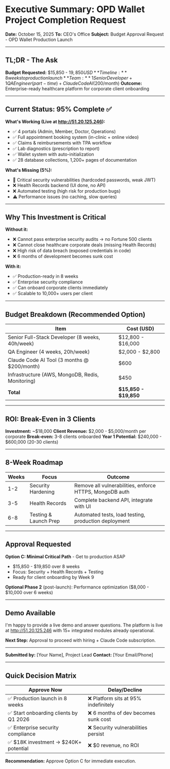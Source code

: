 # Executive Summary: OPD Wallet Project Completion Request

**Date:** October 15, 2025
**To:** CEO's Office
**Subject:** Budget Approval Request - OPD Wallet Production Launch

---

## TL;DR - The Ask

**Budget Requested:** $15,850 - $19,850 USD
**Timeline:** 8 weeks to production launch
**Team:** 1 Senior Developer + 1 QA Engineer (part-time) + Claude Code AI ($200/month)
**Outcome:** Enterprise-ready healthcare platform for corporate client onboarding

---

## Current Status: 95% Complete ✅

**What's Working (Live at http://51.20.125.246):**
- ✅ 4 portals (Admin, Member, Doctor, Operations)
- ✅ Full appointment booking system (in-clinic + online video)
- ✅ Claims & reimbursements with TPA workflow
- ✅ Lab diagnostics (prescription to report)
- ✅ Wallet system with auto-initialization
- ✅ 28 database collections, 1,200+ pages of documentation

**What's Missing (5%):**
- 🔴 Critical security vulnerabilities (hardcoded passwords, weak JWT)
- ❌ Health Records backend (UI done, no API)
- ❌ Automated testing (high risk for production bugs)
- ⚠️ Performance issues (no caching, slow queries)

---

## Why This Investment is Critical

**Without it:**
- ❌ Cannot pass enterprise security audits → no Fortune 500 clients
- ❌ Cannot close healthcare corporate deals (missing Health Records)
- ❌ High risk of data breach (exposed credentials in code)
- ❌ 6 months of development becomes sunk cost

**With it:**
- ✅ Production-ready in 8 weeks
- ✅ Enterprise security compliance
- ✅ Can onboard corporate clients immediately
- ✅ Scalable to 10,000+ users per client

---

## Budget Breakdown (Recommended Option)

| Item | Cost (USD) |
|------|------------|
| Senior Full-Stack Developer (8 weeks, 40h/week) | $12,800 - $16,000 |
| QA Engineer (4 weeks, 20h/week) | $2,000 - $2,800 |
| Claude Code AI Tool (3 months @ $200/month) | $600 |
| Infrastructure (AWS, MongoDB, Redis, Monitoring) | $450 |
| **Total** | **$15,850 - $19,850** |

---

## ROI: Break-Even in 3 Clients

**Investment:** ~$18,000
**Client Revenue:** $2,000 - $5,000/month per corporate
**Break-even:** 3-8 clients onboarded
**Year 1 Potential:** $240,000 - $600,000 (20-30 clients)

---

## 8-Week Roadmap

| Weeks | Focus | Outcome |
|-------|-------|---------|
| 1-2 | Security Hardening | Remove all vulnerabilities, enforce HTTPS, MongoDB auth |
| 3-5 | Health Records | Complete backend API, integrate with UI |
| 6-8 | Testing & Launch Prep | Automated tests, load testing, production deployment |

---

## Approval Requested

**Option C: Minimal Critical Path** - Get to production ASAP
- $15,850 - $19,850 over 8 weeks
- Focus: Security + Health Records + Testing
- Ready for client onboarding by Week 9

**Optional Phase 2** (post-launch): Performance optimization ($8,000 - $10,000 over 6 weeks)

---

## Demo Available

I'm happy to provide a live demo and answer questions. The platform is live at http://51.20.125.246 with 15+ integrated modules already operational.

**Next Step:** Approval to proceed with hiring + Claude Code subscription.

---

**Submitted by:** [Your Name], Project Lead
**Contact:** [Your Email/Phone]

---

## Quick Decision Matrix

| Approve Now | Delay/Decline |
|-------------|---------------|
| ✅ Production launch in 8 weeks | ❌ Platform sits at 95% indefinitely |
| ✅ Start onboarding clients by Q1 2026 | ❌ 6 months of dev becomes sunk cost |
| ✅ Enterprise security compliance | ❌ Security vulnerabilities persist |
| ✅ $18K investment → $240K+ potential | ❌ $0 revenue, no ROI |

**Recommendation:** Approve Option C for immediate execution.
